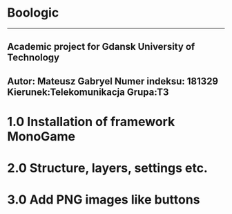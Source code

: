 # Boologic

-----------------------------------------------------
Academic project for Gdansk University of Technology
-----------------------------------------------------
Autor: Mateusz Gabryel
Numer indeksu: 181329
Kierunek:Telekomunikacja
Grupa:T3
-----------------------------------------------------

# 1.0 Installation of framework MonoGame

# 2.0 Structure, layers, settings etc.

# 3.0 Add PNG images like buttons
